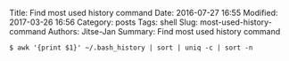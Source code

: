 Title: Find most used history command
Date: 2016-07-27 16:55
Modified: 2017-03-26 16:56
Category: posts
Tags: shell
Slug: most-used-history-command
Authors: Jitse-Jan
Summary: Find most used history command

``` shell
$ awk '{print $1}' ~/.bash_history | sort | uniq -c | sort -n
```